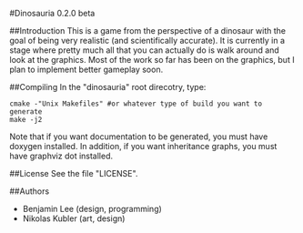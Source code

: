 #Dinosauria 0.2.0 beta

##Introduction
This is a game from the perspective of a dinosaur with the goal of being very realistic (and scientifically accurate). It is currently in a stage where pretty much all that you can actually do is walk around and look 
at the graphics. Most of the work so far has been on the graphics, but I plan to implement better gameplay soon.

##Compiling
In the "dinosauria" root direcotry, type:
```
cmake -"Unix Makefiles" #or whatever type of build you want to generate
make -j2
```
Note that if you want documentation to be generated, you must have doxygen installed. In addition, if you want inheritance graphs, you must have graphviz dot installed.
  
##License
See the file "LICENSE".
  
##Authors
 - Benjamin Lee (design, programming)
 - Nikolas Kubler (art, design)
